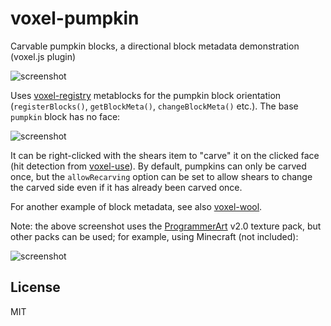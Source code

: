 # voxel-pumpkin

Carvable pumpkin blocks, a directional block metadata demonstration (voxel.js plugin)

![screenshot](http://i.imgur.com/zUcN9YH.png "Screenshot")

Uses [voxel-registry](https://github.com/deathcap/voxel-registry) metablocks for the
pumpkin block orientation (`registerBlocks()`, `getBlockMeta()`, `changeBlockMeta()` etc.).
The base `pumpkin` block has no face:

![screenshot](http://i.imgur.com/P4GMB0Y.png "Screenshot")

It can be right-clicked with the shears item to "carve" it on the clicked
face (hit detection from [voxel-use](https://github.com/deathcap/voxel-use)). By default,
pumpkins can only be carved once, but the `allowRecarving` option can be set to allow
shears to change the carved side even if it has already been carved once.

For another example of block metadata, see also [voxel-wool](https://github.com/deathcap/voxel-wool).

Note: the above screenshot uses the [ProgrammerArt](https://github.com/deathcap/ProgrammerArt) v2.0
texture pack, but other packs can be used; for example, using Minecraft (not included):

![screenshot](http://i.imgur.com/6RJKOXt.png "Screenshot")

## License

MIT

